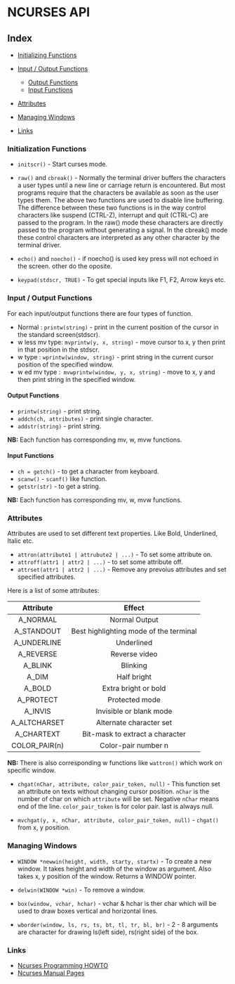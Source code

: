 # NCURSES API #

## Index ##

* [Initializing Functions](https://github.com/aagontuk/cheatsheets/blob/master/ncurses_api.md#initialization-functions)
* [Input / Output Functions](https://github.com/aagontuk/cheatsheets/blob/master/ncurses_api.md#input--output-functions)

  * [Output Functions](https://github.com/aagontuk/cheatsheets/blob/master/ncurses_api.md#output-functions)
  * [Input Functions](https://github.com/aagontuk/cheatsheets/blob/master/ncurses_api.md#input-functions)

* [Attributes](https://github.com/aagontuk/cheatsheets/blob/master/ncurses_api.md#attributes)
* [Managing Windows](https://github.com/aagontuk/cheatsheets/blob/master/ncurses_api.md#managing-windows)
* [Links](https://github.com/aagontuk/cheatsheets/blob/master/ncurses_api.md#links)

### Initialization Functions ###

* `initscr()` - Start curses mode.

* `raw()` and `cbreak()` - Normally the terminal driver buffers the characters a user types until a new line or carriage return is encountered. But most programs require that the characters be available as soon as the user types them. The above two functions are used to disable line buffering. The difference between these two functions is in the way control characters like suspend (CTRL-Z), interrupt and quit (CTRL-C) are passed to the program. In the raw() mode these characters are directly passed to the program without generating a signal. In the cbreak() mode these control characters are interpreted as any other character by the terminal driver.

* `echo()` and `noecho()` - if noecho() is used key press will not echoed in the screen. other do the oposite.

* `keypad(stdscr, TRUE)` - To get special inputs like F1, F2, Arrow keys etc.

### Input / Output Functions ###

For each input/output functions there are four types of function.

* Normal		: `printw(string)` - print in the current position of the cursor in the standard screen(stdscr).
* w less mv type: `mvprintw(y, x, string)` - move cursor to x, y then print in that position in the stdscr.
* w type		: `wprintw(window, string)` - print string in the current cursor position of the specified window.
* w ed mv type	:` mvwprintw(window, y, x, string)` - move to x, y and then print string in the specified window.

#### Output Functions ####

* `printw(string)` - print string.
* `addch(ch, attributes)` - print single character.
* `addstr(string)` - print string.

**NB:** Each function has corresponding mv, w, mvw functions.

#### Input Functions ####

* `ch = getch()` - to get a character from keyboard.
* `scanw()` - `scanf()` like function.
* `getstr(str)` - to get a string.

**NB:** Each function has corresponding mv, w, mvw functions.


### Attributes ###

Attributes are used to set different text properties. Like Bold, Underlined, Italic etc.

* `attron(attribute1 | attrubute2 | ...)` - To set some attribute on.
* `attroff(attr1 | attr2 | ...)` - to set some attribute off.
* `attrset(attr1 | attr2 | ...)` - Remove any prevoius attributes and set specified attributes.

Here is a list of some attributes:

| Attribute    | Effect 								|
| :----------: | :------------------------------------: |
| A_NORMAL	   | Normal Output							|
| A_STANDOUT   | Best highlighting mode of the terminal |
| A_UNDERLINE  | Underlined								|
| A_REVERSE    | Reverse video							|
| A_BLINK      | Blinking								|
| A_DIM        | Half bright							|
| A_BOLD       | Extra bright or bold					|
| A_PROTECT    | Protected mode							|
| A_INVIS      | Invisible or blank mode				|
| A_ALTCHARSET | Alternate character set				|
| A_CHARTEXT   | Bit-mask to extract a character		|
| COLOR_PAIR(n)| Color-pair number n					|

**NB:** There is also corresponding w functions like `wattron()` which work on specific window.

* `chgat(nChar, attribute, color_pair_token, null)` - This function set an attribute on texts without changing cursor position. `nChar` is the number of char on which `attribute` will be set. Negative `nChar` means end of the line. `color_pair_token` is for color pair. last is always null.

* `mvchgat(y, x, nChar, attribute, color_pair_token, null)` - `chgat()` from x, y position.

### Managing Windows ###

* `WINDOW *newwin(height, width, starty, startx)` - To create a new window. It takes height and width of the window as argument. Also takes x, y position of the window. Returns a WINDOW pointer.

* `delwin(WINDOW *win)` - To remove a window.
* `box(window, vchar, hchar)` - vchar & hchar is ther char which will be used to draw boxes vertical and horizontal lines.
* `wborder(window, ls, rs, ts, bt, tl, tr, bl, br)` - 2 - 8 arguments are character for drawing ls(left side), rs(right side) of the box.

### Links ###

* [Ncurses Programming HOWTO](http://www.tldp.org/HOWTO/NCURSES-Programming-HOWTO/)
* [Ncurses Manual Pages](http://invisible-island.net/ncurses/man/ncurses.3x.html)
